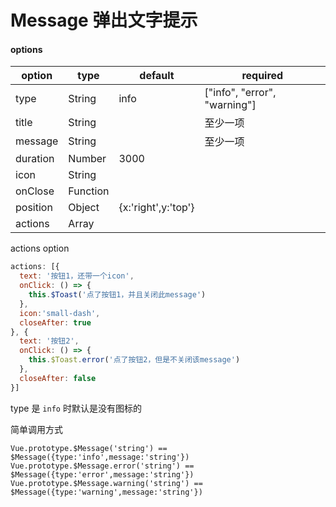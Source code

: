 # Message 弹出文字提示

<message-message></message-message>

#### options

|option|type|default|required|
|--|--|--|--|
|type|String|info|["info", "error", "warning"]|
|title|String||至少一项|
|message|String||至少一项|
|duration|Number|3000||
|icon|String|||
|onClose|Function|||
|position|Object|{x:'right',y:'top'}|
|actions|Array|||


actions option

```js
actions: [{
  text: '按钮1，还带一个icon',
  onClick: () => {
    this.$Toast('点了按钮1，并且关闭此message')
  },
  icon:'small-dash',
  closeAfter: true
}, {
  text: '按钮2',
  onClick: () => {
    this.$Toast.error('点了按钮2，但是不关闭该message')
  },
  closeAfter: false
}]
```

type 是 `info` 时默认是没有图标的

简单调用方式

`Vue.prototype.$Message('string') == $Message({type:'info',message:'string'})`
`Vue.prototype.$Message.error('string') == $Message({type:'error',message:'string'})`
`Vue.prototype.$Message.warning('string') == $Message({type:'warning',message:'string'})`